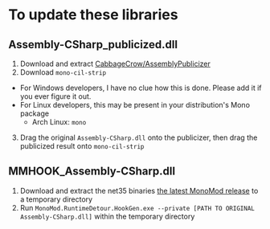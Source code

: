 # To update these libraries
## Assembly-CSharp_publicized.dll
1. Download and extract [CabbageCrow/AssemblyPublicizer](https://github.com/CabbageCrow/AssemblyPublicizer)
2. Download `mono-cil-strip`  
  - For Windows developers, I have no clue how this is done. Please add it if you ever figure it out.  
  - For Linux developers, this may be present in your distribution's Mono package  
    - Arch Linux: `mono`
3. Drag the original `Assembly-CSharp.dll` onto the publicizer, then drag the publicized result onto `mono-cil-strip`
## MMHOOK_Assembly-CSharp.dll
1. Download and extract the net35 binaries [the latest MonoMod release](https://github.com/MonoMod/MonoMod/releases/latest) to a temporary directory
2. Run `MonoMod.RuntimeDetour.HookGen.exe --private [PATH TO ORIGINAL Assembly-CSharp.dll]` within the temporary directory
